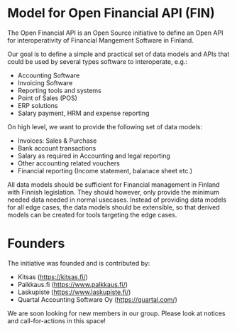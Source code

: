 Model for Open Financial API (FIN)
==================================

The Open Financial API is an Open Source initiative to define an Open API for interoperativity
of Financial Mangement Software in Finland.

Our goal is to define a simple and practical set of data models and APIs
that could be used by several types software to interoperate, e.g.:

- Accounting Software
- Invoicing Software
- Reporting tools and systems
- Point of Sales (POS)
- ERP solutions
- Salary payment, HRM and expense reporting

On high level, we want to provide the following set of data models:

- Invoices: Sales & Purchase
- Bank account transactions
- Salary as required in Accounting and legal reporting
- Other accounting related vouchers
- Financial reporting (Income statement, balanace sheet etc.)

All data models should be sufficient for Financial management in Finland with
Finnish legislation. They should however, only provide the minimum needed data
needed in normal usecases. Instead of providing data models for all edge cases,
the data models should be extensible, so that derived models can be created for
tools targeting the edge cases.

Founders
========

The initiative was founded and is contributed by:

- Kitsas (https://kitsas.fi/)
- Palkkaus.fi (https://www.palkkaus.fi/)
- Laskupiste (https://www.laskupiste.fi/)
- Quartal Accounting Software Oy (https://quartal.com/)

We are soon looking for new members in our group.
Please look at notices and call-for-actions in this space!




